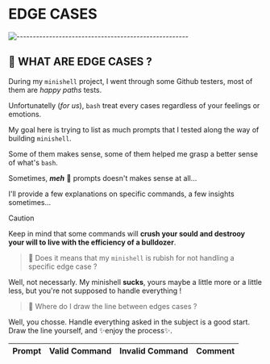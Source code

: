 # EDGE CASES

![-----------------------------------------------------](https://raw.githubusercontent.com/andreasbm/readme/master/assets/lines/rainbow.png)

## 🚀 WHAT ARE EDGE CASES ?

During my `minishell` project, I went through some Github testers, most of them are *happy paths* tests.

Unfortunatelly (*for us*), `bash` treat every cases regardless of your feelings or emotions.

My goal here is trying to list as much prompts that I tested along the way of building `minishell`.

Some of them makes sense, some of them helped me grasp a better sense of what's `bash`.

Sometimes, ***meh*** 🤷 prompts doesn't makes sense at all...


I'll provide a few explanations on specific commands, a few insights sometimes...

> [!CAUTION]
> Keep in mind that some commands will **crush your sould and destrooy your will to live with the efficiency of a bulldozer**.



> 🤔 Does it means that my `minishell` is rubish for not handling a specific edge case ?

Well, not necessarly. My minishell **sucks**, yours maybe a little more or a little less, but you're not supposed to handle everything !

> 🤔 Where do I draw the line between edges cases ?

Well, you chosse. Handle everything asked in the subject is a good start. Draw the line yourself, and ✨enjoy the process✨.

| Prompt | Valid Command | Invalid Command | Comment|
|--------|---------------|-----------------|--------|
